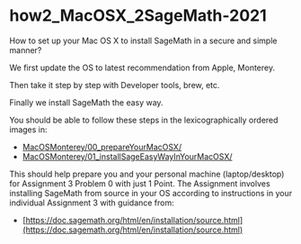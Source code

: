 # how2_MacOSX_2SageMath-2021

How to set up your Mac OS X to install SageMath in a secure and simple manner?

We first update the OS to latest recommendation from Apple, Monterey.

Then take it step by step with Developer tools, brew, etc.

Finally we install SageMath the easy way.

You should be able to follow these steps in the lexicographically ordered images in:

- [MacOSMonterey/00_prepareYourMacOSX/](MacOSMonterey/00_prepareYourMacOSX/)
- [MacOSMonterey/01_installSageEasyWayInYourMacOSX/](MacOSMonterey/01_installSageEasyWayInYourMacOSX/)

This should help prepare you and your personal machine (laptop/desktop) for Assignment 3 Problem 0 with just 1 Point.
The Assignment involves installing SageMath from source in your OS according to instructions in your individual Assignment 3 with guidance from:

- [https://doc.sagemath.org/html/en/installation/source.html](https://doc.sagemath.org/html/en/installation/source.html)

